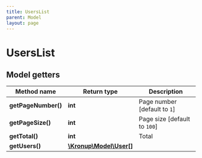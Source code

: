 ```yaml
---
title: UsersList
parent: Model
layout: page
---
```


# UsersList

## Model getters

Method name | Return type | Description
------------ | ------------- | -------------
**getPageNumber()** | **int** | Page number [default to `1`]
**getPageSize()** | **int** | Page size [default to `100`]
**getTotal()** | **int** | Total
**getUsers()** | [**\Kronup\Model\User[]**](../User) | 

